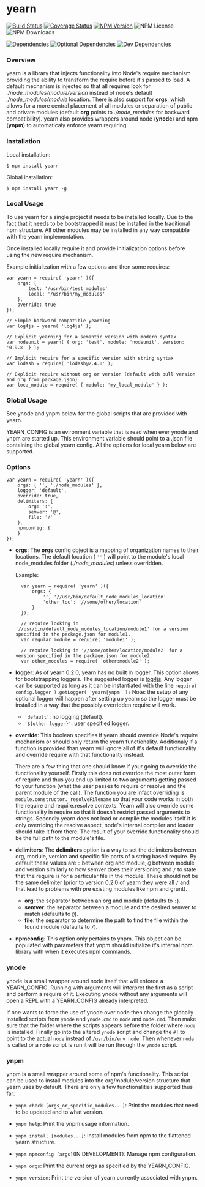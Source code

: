 # yearn
[![Build Status](https://img.shields.io/travis/doctorrustynelson/yearn/master.svg)](http://travis-ci.org/doctorrustynelson/yearn)
[![Coverage Status](http://img.shields.io/coveralls/doctorrustynelson/yearn/master.svg)](https://coveralls.io/r/doctorrustynelson/yearn)
[![NPM Version](https://img.shields.io/npm/v/yearn.svg)](https://npmjs.org/package/yearn)
![NPM License](https://img.shields.io/npm/l/yearn.svg)
![NPM Downloads](https://img.shields.io/npm/dm/yearn.svg)

[![Dependencies](https://img.shields.io/david/doctorrustynelson/yearn.svg)](https://david-dm.org/doctorrustynelson/yearn#info=dependencies)
[![Optional Dependencies](https://david-dm.org/doctorrustynelson/yearn/optional-status.svg)](https://david-dm.org/doctorrustynelson/yearn#info=optionalDependencies)
[![Dev Dependencies](https://img.shields.io/david/dev/doctorrustynelson/yearn.svg)](https://david-dm.org/doctorrustynelson/yearn#info=devDependencies)

### Overview
yearn is a library that injects functionality into Node's require mechanism providing the ability to transform the require before it's passed to load.  A default mechanism is injected so that all requires look for *./node_modules/module/version* instead of node's default *./node_modules/module* location. There is also support for __orgs__, which allows for a more central placement of all modules or separation of public and private modules (default __org__ points to *./node_modules* for backward compatibility).  yearn also provides wrappers around node (__ynode__) and npm (__ynpm__) to automaticaly enforce yearn requiring.

### Installation

Local installation:

    $ npm install yearn

Global installation:

    $ npm install yearn -g

### Local Usage
To use yearn for a single project it needs to be installed locally. Due to the fact that it needs to be bootstrapped it must be installed in the traditional npm structure. All other modules may be installed in any way compatible with the yearn implementation.

Once installed locally require it and provide initialization options before using the new require mechanism.

Example initialization with a few options and then some requires: 

	var yearn = require( 'yearn' )({ 
		orgs: {
			test: '/usr/bin/test_modules'
			local: '/usr/bin/my_modules'
		},
		override: true
	});
	
	// Simple backward compatible yearning 
	var log4js = yearn( 'log4js' );
	
	// Explicit yearning for a semantic version with modern syntax
	var nodeunit = yearn( { org: 'test', module: 'nodeunit', version: '0.9.x' } );
	
	// Implicit require for a specific version with string syntax
	var lodash = require( 'lodash@2.4.0' );
	
	// Explicit require without org or version (default with pull version and org from package.json) 
	var loca_module = require( { module: 'my_local_module' } );

### Global Usage

See ynode and ynpm below for the global scripts that are provided with yearn.

YEARN_CONFIG is an evironment variable that is read when ever ynode and ynpm are started up.  This environment variable should point to a .json file containing the global yearn config.  All the options for local yearn below are supported.

### Options

	var yearn = require( 'yearn' )({
		orgs: { '', './node_modules' },
		logger: 'default',
		override: true,
		delimiters: {
			org: ':',
			semver: '@',
			file: '/'
		},
		npmconfig: {
		}
	});

+ __orgs__: The __orgs__ config object is a mapping of organization names to their locations.  The default location ( `''` ) will point to the module's local node_modules folder (*./node_modules*) unless overridden.
   
   Example:
   
		var yearn = require( 'yearn' )({
			orgs: { 
				'', '//usr/bin/default_node_modules_location' 
				'other_loc': '//some/other/location'	
			}
		});
	
		// require looking in '//usr/bin/default_node_modules_location/module1' for a version specified in the package.json for module1.
		var regular_module = require( 'module1' );  
	
		// require looking in '//some/other/location/module2' for a version specified in the package.json for module2.
		var other_modules = require( 'other:module2' );
   
+ __logger__: As of yearn 0.2.0, yearn has no built in logger.  This option allows for bootstrapping loggers.  The suggested logger is [log4js](https://www.npmjs.com/package/log4js).  Any logger can be supported as long as it can be instantiated with the line `require( config.logger ).getLogger( 'yearn|ynpm' );`  Note: the setup of any optional logger will happen after setting up yearn so the logger must be installed in a way that the possibly overridden require will work.
   
   + `'default'`: no logging (default).
   + `'${other logger}'`: user specified logger.

+ __override__: This boolean specifies if yearn should override Node's require mechanism or should only return the yearn functionality.  Additionaly if a function is provided than yearn will ignore all of it's default functionality and override require with that functionality instead.

   There are a few thing that one should know if your going to override the functionality yourself.  Firstly this does not override the most outer form of require and thus you end up limited to two arguments getting passed to your function (what the user passes to require or resolve and the parent module of the call).  The function you are infact overriding is `module.constructor._resolveFilename` so that your code works in both the require and require.resolve contexts.  Yearn will also override some functionality in require so that it doesn't restrict passed arguments to strings.  Secondly yearn does not load or compile the modules itself it is only overriding the resolve aspect, node's internal compiler and loader should take it from there.  The result of your override functionality should be the full path to the module's file.
   
+ __delimiters__: The __delimiters__ option is a way to set the delimiters between org, module, version and specific file parts of a string based require.  By default these values are `:` between org and module, `@` between module and version similarly to how semver does their versioning and `/` to state that the require is for a particular file in the module.  These should not be the same delimiter (prior to version 0.2.0 of yearn they were all `/` and that lead to problems with pre existing modules like npm and grunt).  

   + __org__: the separator between an org and module (defaults to `:`).
   + __semver__: the separator between a module and the desired semver to match (defaults to `@`).
   + __file__: the separator to determine the path to find the file within the found module (defaults to `/`).

+ __npmconfig__: This option only pertains to ynpm.  This object can be populated with parameters that ynpm should initialize it's internal npm library with when it executes npm commands. 

### ynode

ynode is a small wrapper around node itself that will enforce a YEARN_CONFIG.  Running with arguments will interpret the first as a script and perform a require of it.  Executing ynode without any arguments will open a REPL with a YEARN_CONFIG already interpreted.

If one wants to force the use of ynode over node then change the globally installed scripts from `ynode` and `ynode.cmd` to `node` and `node.cmd`.  Then make sure that the folder where the scripts appears before the folder where `node` is installed.  Finally go into the altered `ynode` script and change the `#!` to point to the actual `node` instead of `/usr/bin/env node`.  Then whenever `node` is called or a `node` script is run it will be run through the `ynode` script.

### ynpm

ynpm is a small wrapper around some of npm's functionality.  This script can be used to install modules into the org/module/version structure that yearn uses by default.  There are only a few functionalities supported thus far:

+ `ynpm check [orgs_or_specific_modules...]`: Print the modules that need to be updated and to what version.

+ `ynpm help`: Print the ynpm usage information.

+ `ynpm install [modules...]`: Install modules from npm to the flattened yearn structure.

+ `ynpm npmconfig [args]`(IN DEVELOPMENT): Manage npm configuration.

+ `ynpm orgs`: Print the current orgs as specified by the YEARN_CONFIG.

+ `ynpm version`: Print the version of yearn currently associated with ynpm.
